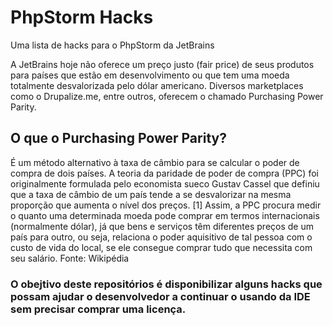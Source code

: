 # PhpStorm Hacks
Uma lista de hacks para o PhpStorm da JetBrains

A JetBrains hoje não oferece um preço justo (fair price) de seus produtos para países que estão em desenvolvimento ou que tem uma moeda totalmente desvalorizada pelo dólar americano. Diversos marketplaces como o Drupalize.me, entre outros, oferecem o chamado Purchasing Power Parity.

## O que o Purchasing Power Parity?

 É um método alternativo à taxa de câmbio para se calcular o poder de compra de dois países. A teoria da paridade de poder de compra (PPC) foi originalmente formulada pelo economista sueco Gustav Cassel que definiu que a taxa de câmbio de um país tende a se desvalorizar na mesma proporção que aumenta o nível dos preços. [1] Assim, a PPC procura medir o quanto uma determinada moeda pode comprar em termos internacionais (normalmente dólar), já que bens e serviços têm diferentes preços de um país para outro, ou seja, relaciona o poder aquisitivo de tal pessoa com o custo de vida do local, se ele consegue comprar tudo que necessita com seu salário. Fonte: Wikipédia
 
 ### O obejtivo deste repositórios é disponibilizar alguns hacks que possam ajudar o desenvolvedor a continuar o usando da IDE sem precisar comprar uma licença.
